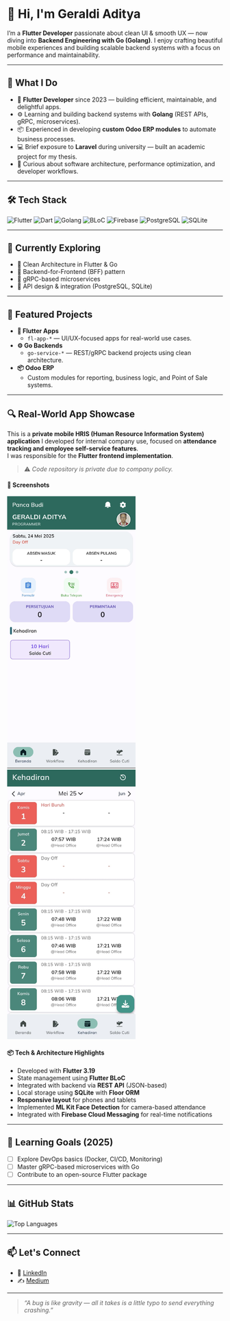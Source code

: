 # 👋 Hi, I'm Geraldi Aditya

I’m a **Flutter Developer** passionate about clean UI & smooth UX — now diving into **Backend Engineering with Go (Golang)**. I enjoy crafting beautiful mobile experiences and building scalable backend systems with a focus on performance and maintainability.

---

## 💼 What I Do

- 📱 **Flutter Developer** since 2023 — building efficient, maintainable, and delightful apps.
- ⚙️ Learning and building backend systems with **Golang** (REST APIs, gRPC, microservices).
- 📦 Experienced in developing **custom Odoo ERP modules** to automate business processes.
- 💻 Brief exposure to **Laravel** during university — built an academic project for my thesis.
- 🧠 Curious about software architecture, performance optimization, and developer workflows.

---

## 🛠 Tech Stack

![Flutter](https://img.shields.io/badge/Flutter-02569B?logo=flutter&logoColor=white)
![Dart](https://img.shields.io/badge/Dart-0175C2?logo=dart&logoColor=white)
![Golang](https://img.shields.io/badge/Go-00ADD8?logo=go&logoColor=white)
![BLoC](https://img.shields.io/badge/BLoC-5A5A5A?logo=flutter&logoColor=white)
![Firebase](https://img.shields.io/badge/Firebase-FFCA28?logo=firebase&logoColor=white)
![PostgreSQL](https://img.shields.io/badge/PostgreSQL-336791?logo=postgresql&logoColor=white)
![SQLite](https://img.shields.io/badge/SQLite-003B57?logo=sqlite&logoColor=white)

---


## 🧪 Currently Exploring

- 🔹 Clean Architecture in Flutter & Go
- 🔹 Backend-for-Frontend (BFF) pattern
- 🔹 gRPC-based microservices
- 🔹 API design & integration (PostgreSQL, SQLite)

---

## 🚀 Featured Projects

- **📱 Flutter Apps**
  - `fl-app-*` — UI/UX-focused apps for real-world use cases.
- **⚙️ Go Backends**
  - `go-service-*` — REST/gRPC backend projects using clean architecture.
- **📦 Odoo ERP**
  - Custom modules for reporting, business logic, and Point of Sale systems.

---

## 🔍 Real-World App Showcase

This is a **private mobile HRIS (Human Resource Information System) application** I developed for internal company use, focused on **attendance tracking and employee self-service features**.  
I was responsible for the **Flutter frontend implementation**.

> ⚠️ *Code repository is private due to company policy.*

#### 📱 Screenshots

<p float="left">
  <img src="https://raw.githubusercontent.com/geraldiaditya/geraldiaditya/main/assets/HRIS_1.jpg" width="300" alt="HRIS - Dashboard"/>
  <img src="https://raw.githubusercontent.com/geraldiaditya/geraldiaditya/main/assets/HRIS_2.jpg" width="300" alt="HRIS - Attendance"/>
</p>

#### 📦 Tech & Architecture Highlights

- Developed with **Flutter 3.19**
- State management using **Flutter BLoC**
- Integrated with backend via **REST API** (JSON-based)
- Local storage using **SQLite** with **Floor ORM**
- **Responsive layout** for phones and tablets
- Implemented **ML Kit Face Detection** for camera-based attendance
- Integrated with **Firebase Cloud Messaging** for real-time notifications

---

## 🎯 Learning Goals (2025)

- [ ] Explore DevOps basics (Docker, CI/CD, Monitoring)
- [ ] Master gRPC-based microservices with Go
- [ ] Contribute to an open-source Flutter package

---


## 📊 GitHub Stats

<!--
![Geraldi's GitHub Stats](https://github-readme-stats.vercel.app/api?username=geraldiaditya&show_icons=true&theme=tokyonight)
-->

![Top Languages](https://github-readme-stats.vercel.app/api/top-langs/?username=geraldiaditya&layout=compact&theme=tokyonight)

---

## 📫 Let's Connect

- 💼 [LinkedIn](https://linkedin.com/in/geraldiaditya)
- ✍️ [Medium](https://medium.com/@geraldiaditya)

---

> _“A bug is like gravity — all it takes is a little typo to send everything crashing.”_
